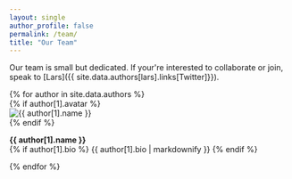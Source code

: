```yaml
---
layout: single
author_profile: false
permalink: /team/
title: "Our Team"
---
```


Our team is small but dedicated. If your're interested to collaborate or join, speak to [Lars]({{ site.data.authors[lars].links[Twitter]}}).

<div class="teamwrapper">
{% for author in site.data.authors %}
<div>
{% if author[1].avatar %}
<div class="author__avatar">
<img src="{{ author[1].avatar }}" alt="{{ author[1].name }}" itemprop="image">    
</div>
{% endif %}
<p><strong>{{ author[1].name }}</strong><br>
{% if author[1].bio %}
{{ author[1].bio | markdownify }}
{% endif %}    
</p>
</div>
{% endfor %}
</div>
